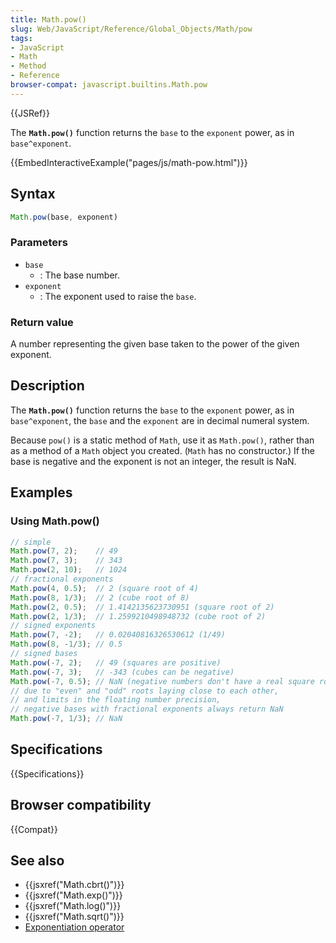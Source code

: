 ```yaml
---
title: Math.pow()
slug: Web/JavaScript/Reference/Global_Objects/Math/pow
tags:
- JavaScript
- Math
- Method
- Reference
browser-compat: javascript.builtins.Math.pow
---
```

{{JSRef}}

The **`Math.pow()`** function returns the `base` to the `exponent` power, as in
`base^exponent`.

{{EmbedInteractiveExample("pages/js/math-pow.html")}}

## Syntax

```js
Math.pow(base, exponent)
```

### Parameters

*   `base`
    *   : The base number.
*   `exponent`
    *   : The exponent used to raise the `base`.

### Return value

A number representing the given base taken to the power of the given exponent.

## Description

The **`Math.pow()`** function returns the `base` to the `exponent` power, as in
`base^exponent`, the `base` and the `exponent` are in decimal numeral system.

Because `pow()` is a static method of `Math`, use it as `Math.pow()`, rather
than as a method of a `Math` object you created. (`Math` has no constructor.) If
the base is negative and the exponent is not an integer, the result is NaN.

## Examples

### Using Math.pow()

```js
// simple
Math.pow(7, 2);    // 49
Math.pow(7, 3);    // 343
Math.pow(2, 10);   // 1024
// fractional exponents
Math.pow(4, 0.5);  // 2 (square root of 4)
Math.pow(8, 1/3);  // 2 (cube root of 8)
Math.pow(2, 0.5);  // 1.4142135623730951 (square root of 2)
Math.pow(2, 1/3);  // 1.2599210498948732 (cube root of 2)
// signed exponents
Math.pow(7, -2);   // 0.02040816326530612 (1/49)
Math.pow(8, -1/3); // 0.5
// signed bases
Math.pow(-7, 2);   // 49 (squares are positive)
Math.pow(-7, 3);   // -343 (cubes can be negative)
Math.pow(-7, 0.5); // NaN (negative numbers don't have a real square root)
// due to "even" and "odd" roots laying close to each other,
// and limits in the floating number precision,
// negative bases with fractional exponents always return NaN
Math.pow(-7, 1/3); // NaN
```

## Specifications

{{Specifications}}

## Browser compatibility

{{Compat}}

## See also

*   {{jsxref("Math.cbrt()")}}
*   {{jsxref("Math.exp()")}}
*   {{jsxref("Math.log()")}}
*   {{jsxref("Math.sqrt()")}}
*   [Exponentiation operator](/en-US/docs/Web/JavaScript/Reference/Operators/Exponentiation)
